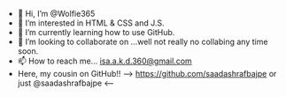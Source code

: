 - 👋 Hi, I’m @Wolfie365
- 👀 I’m interested in HTML & CSS and J.S.
- 🌱 I’m currently learning how to use GitHub.
- 💞️ I’m looking to collaborate on ...well not really no collabing any time soon.
- 📫 How to reach me... isa.a.k.d.360@gmail.com
- Here, my cousin on GitHub!! --> https://github.com/saadashrafbajpe or just @saadashrafbajpe <--

<!---
Wolfie365/Wolfie365 is a ✨ special ✨ repository because its `README.md` (this file) appears on your GitHub profile.
You can click the Preview link to take a look at your changes.
--->
